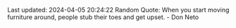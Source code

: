 Last updated: 2024-04-05 20:24:22
Random Quote: When you start moving furniture around, people stub their toes and get upset. - Don Neto